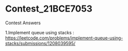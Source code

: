 # Contest_21BCE7053
Contest Answers 

1.Implement queue using stacks : https://leetcode.com/problems/implement-queue-using-stacks/submissions/1208039595/

